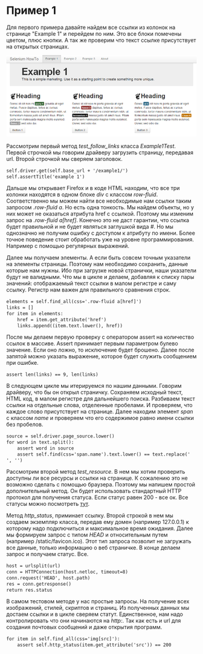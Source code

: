 Пример 1
========

Для первого примера давайте найдем все ссылки из колонок на странице "Example 1" и перейдем по ним. Это все блоки помечены цветом, плюс кнопки.
А так же проверим что текст ссылке присутствует на открытых страницах.

![example1.png](../screens/example1.png)

Рассмотрим первый метод *test_follow_links* класса *Example1Test*.
Первой строчкой мы говорим драйверу загрузить страницу, передавая url. Второй строчкой мы сверяем заголовок.

    self.driver.get(self.base_url + '/example1/')
    self.assertTitle('example 1')

Дальше мы открывает Firefox и в коде HTML находим, что все три колонки находятся в одном блоке *div* с классом *row-fluid*.
Соответственно мы можем найти все необходимые нам ссылки таким запросом *.row-fluid a*. Но есть одна тонкость.
Мы найдем объекты, но у них может не оказаться атрибута href с ссылкой. Поэтому мы изменим запрос на *.row-fluid a[href]*.
Конечно это не даст гарантии, что ссылка будет правильной и не будет являться заглушкой вида *#*.
Но мы однозначно не получим ошибку с доступом к атрибуту по имени.
Более точное поведение стоит обработать уже на уровне программирования. Например с помощью регулярных выражений.

Далее мы получаем элементы. А если быть совсем точным указатели на элементы страницы.
Поэтому нам необходимо сохранить, данные которые нам нужны. Ибо при загрузке новой странички, наши указатели будут не валидными.
Что мы в цикле и делаем, добавляя к списку пары значений: отображаемый текст ссылки в малом регистре и саму ссылку.
Регистр нам важен для правильного сравнения строк.

    elements = self.find_all(css='.row-fluid a[href]')
    links = []
    for item in elements:
        href = item.get_attribute('href')
        links.append((item.text.lower(), href))

После мы делаем первую проверку с оператором assert на количество ссылок в массиве.
Assert принимает первым параметром булево значение. Если оно ложно, то исключение будет брошено.
Далее после запятой можно указать выражение, которое будет служить сообщением при ошибке.

    assert len(links) == 9, len(links)

В следующем цикле мы итерируемся по нашим данными. Говорим драйверу, что бы он открыл страничку.
Сохраняем исходный текст, HTML код, в малом регистре для дальнейшего поиска.
Разбиваем текст ссылки на отдельные слова, отделенные пробелами. И проверяем, что каждое слово присутствует на странице.
Далее находим элемент *span* с классом *name* и проверяем что его содержимое равно имени ссылки без пробелов.

    source = self.driver.page_source.lower()
    for word in text.split():
        assert word in source
        assert self.find(css='span.name').text.lower() == text.replace(' ', '')

Рассмотрим второй метод *test_resource*. В нем мы хотим проверить доступны ли все ресурсы и ссылки на странице.
К сожалению это не возможно сделать с помощью браузера. Поэтому мы напишем простой дополнительный метод.
Он будет использовать стандартный HTTP протокол для получения статуса. Если статус равен 200 - все ок.
Все статусы можно посмотреть [тут](ru.wikipedia.org/wiki/Список_кодов_состояния_HTTP).

Метод *http_status*, приминает ссылку. Второй строкой в нем мы создаем экземпляр класса,
передав ему домен (например 127.0.0.1) к которому надо подключиться и максимальное время ожидания.
Далее мы формируем запрос c типом *HEAD* и относительным путем (например /static/favicon.ico).
Этот тип запроса позволит не загружать все данные, только информацию о веб страничке.
В конце делаем запрос и получаем статус. Все.

    host = urlsplit(url)
    conn = HTTPConnection(host.netloc, timeout=8)
    conn.request('HEAD', host.path)
    res = conn.getresponse()
    return res.status

В самом тестовом методе у нас простые запросы. На получение всех изображений, стилей, скриптов и страниц.
Из полученных данных мы достаем ссылки и в цикле сверяем статут.
Единственное, нам надо контролировать что они начинаются на *http:*.
Так как есть и url для создания почтовых сообщений и даже открытия программ.

    for item in self.find_all(css='img[src]'):
        assert self.http_status(item.get_attribute('src')) == 200
